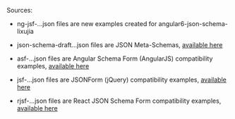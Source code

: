 Sources:

* ng-jsf-...json files are new examples created for angular6-json-schema-lixujia

* json-schema-draft...json files are JSON Meta-Schemas,
  [available here](http://json-schema.org/specification-links.html)

* asf-...json files are Angular Schema Form (AngularJS) compatibility examples,
  [available here](http://schemaform.io/examples/bootstrap-example.html)

* jsf-...json files are JSONForm (jQuery) compatibility examples,
  [available here](http://ulion.github.io/jsonform/playground/)

* rjsf-...json files are React JSON Schema Form compatibility examples,
  [available here](https://mozilla-services.github.io/react-jsonschema-form/)

